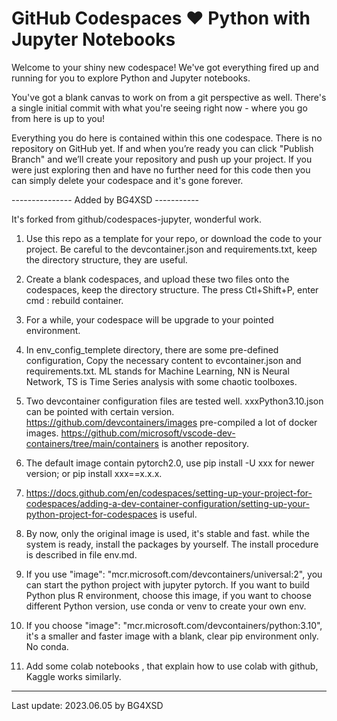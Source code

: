 # GitHub Codespaces ♥️ Python with Jupyter Notebooks 

Welcome to your shiny new codespace! We've got everything fired up and running for you to explore Python and Jupyter notebooks.

You've got a blank canvas to work on from a git perspective as well. There's a single initial commit with what you're seeing right now - where you go from here is up to you!

Everything you do here is contained within this one codespace. There is no repository on GitHub yet. If and when you’re ready you can click "Publish Branch" and we’ll create your repository and push up your project. If you were just exploring then and have no further need for this code then you can simply delete your codespace and it's gone forever.

--------------- Added by BG4XSD -----------

It's forked from github/codespaces-jupyter, wonderful work.

1. Use this repo as a template for your repo, or download the code to your project. Be careful to the devcontainer.json and requirements.txt, keep the directory structure, they are useful.

2. Create a blank codespaces, and upload these two files onto the codespaces, keep the directory structure. The press Ctl+Shift+P, enter cmd : rebuild container. 

3. For a while, your codespace will be upgrade to your pointed environment.

4. In env_config_templete directory, there are some pre-defined configuration, Copy the necessary content to evcontainer.json and requirements.txt. ML stands for Machine Learning, NN is Neural Network, TS is Time Series analysis with some chaotic toolboxes.

5. Two devcontainer configuration files are tested well. xxxPython3.10.json can be pointed with certain version.
https://github.com/devcontainers/images pre-compiled a lot of docker images. https://github.com/microsoft/vscode-dev-containers/tree/main/containers is another repository. 

6. The default image contain pytorch2.0, use pip install -U xxx for newer version; or pip install xxx==x.x.x.

7. https://docs.github.com/en/codespaces/setting-up-your-project-for-codespaces/adding-a-dev-container-configuration/setting-up-your-python-project-for-codespaces  is useful.

8. By now, only the original image is used, it's stable and fast. while the system is ready, install the packages by yourself. The install procedure is described in file env.md.

10. If you use "image": "mcr.microsoft.com/devcontainers/universal:2", you can start the python project with jupyter pytorch. If you want to build Python plus R environment, choose this image, if you want to choose different Python version, use conda or venv to create your own env.

11. If you choose "image": "mcr.microsoft.com/devcontainers/python:3.10", it's a smaller and faster image with a blank, clear pip environment only. No conda. 

12. Add some colab notebooks , that explain how to use colab with github,  Kaggle works similarly. 

----------
Last update: 2023.06.05 by BG4XSD
